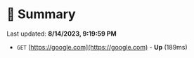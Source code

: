 # 📖 Summary
Last updated: **8/14/2023, 9:19:59 PM**

- `GET` [https://google.com](https://google.com) - **Up** (189ms)
